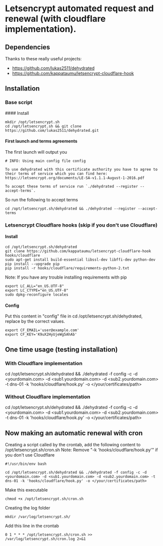 # Letsencrypt automated request and renewal (with cloudflare implementation).

## Dependencies
Thanks to these really useful projects:
- https://github.com/lukas2511/dehydrated
- https://github.com/kappataumu/letsencrypt-cloudflare-hook

## Installation
### Base script
#### Install
~~~
mkdir /opt/letsencrypt.sh
cd /opt/letsencrypt.sh && git clone https://github.com/lukas2511/dehydrated.git
~~~
#### First launch and terms agreements
The first launch will output you   
~~~
# INFO: Using main config file config

To use dehydrated with this certificate authority you have to agree to their terms of service which you can find here: https://letsencrypt.org/documents/LE-SA-v1.1.1-August-1-2016.pdf

To accept these terms of service run `./dehydrated --register --accept-terms`.
~~~

So run the following to accept terms
~~~
cd /opt/letsencrypt.sh/dehydrated && ./dehydrated --register --accept-terms
~~~


### Letsencrypt Cloudflare hooks (skip if you don't use Cloudflare)
#### Install
~~~
cd /opt/letsencrypt.sh/dehydrated
git clone https://github.com/kappataumu/letsencrypt-cloudflare-hook hooks/cloudflare
sudo apt-get install build-essential libssl-dev libffi-dev python-dev
pip install --upgrade pip
pip install -r hooks/cloudflare/requirements-python-2.txt
~~~

Note: If you have any trouble installing requirements with pip   
~~~
export LC_ALL="en_US.UTF-8"
export LC_CTYPE="en_US.UTF-8"
sudo dpkg-reconfigure locales
~~~

#### Config
Put this content in "config" file in cd /opt/letsencrypt.sh/dehydrated, replace by the correct values.   
~~~
export CF_EMAIL='user@example.com'
export CF_KEY='K9uX2HyUjeWg5AhAb'
~~~

## One time usage (testing installation)
### With Cloudflare implementation
cd /opt/letsencrypt.sh/dehydrated && ./dehydrated -f config -c -d <yourdomain.com> -d <sub1.yourdomain.com> -d <sub2.yourdomain.com> -t dns-01 -k 'hooks/cloudflare/hook.py' -o </your/certificates/path>   
### Without Cloudflare implementation
cd /opt/letsencrypt.sh/dehydrated && ./dehydrated -f config -c -d <yourdomain.com> -d <sub1.yourdomain.com> -d <sub2.yourdomain.com> -t dns-01 -k 'hooks/cloudflare/hook.py' -o </your/certificates/path>

## Now making an automatic renewal with cron
Creating a script called by the crontab, add the following content to /opt/letsencrypt.sh/cron.sh
Note: Remove "-k 'hooks/cloudflare/hook.py'" if you don't use Cloudflare
~~~
#!/usr/bin/env bash

cd /opt/letsencrypt.sh/dehydrated && ./dehydrated -f config -c -d <yourdomain.com> -d <sub1.yourdomain.com> -d <sub2.yourdomain.com> -t dns-01 -k 'hooks/cloudflare/hook.py' -o </your/certificates/path>
~~~   

Make this executable
~~~
chmod +x /opt/letsencrypt.sh/cron.sh
~~~   

Creating the log folder
~~~
mkdir /var/log/letsencrypt.sh/
~~~   

Add this line in the crontab
~~~
0 1 * * * /opt/letsencrypt.sh/cron.sh >> /var/log/letsencrypt.sh/cron.log 2>&1
~~~
